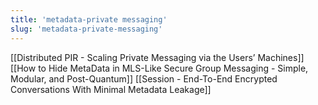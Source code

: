 ```yaml
---
title: 'metadata-private messaging'
slug: 'metadata-private-messaging'
---
```


[[Distributed PIR - Scaling Private Messaging via the Users’ Machines]]
[[How to Hide MetaData in MLS-Like Secure Group Messaging - Simple, Modular, and Post-Quantum]]
[[Session - End-To-End Encrypted Conversations With Minimal Metadata Leakage]]